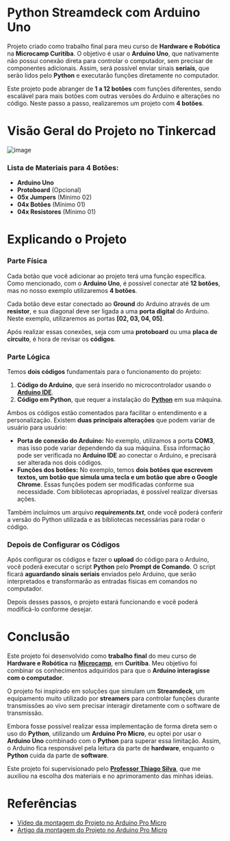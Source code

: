 # Python Streamdeck com Arduino Uno

Projeto criado como trabalho final para meu curso de **Hardware e Robótica** na **Microcamp Curitiba**. O objetivo é usar o **Arduino Uno**, que nativamente não possui conexão direta para controlar o computador, sem precisar de componentes adicionais. Assim, será possível enviar sinais **seriais**, que serão lidos pelo **Python** e executarão funções diretamente no computador.

Este projeto pode abranger de **1 a 12 botões** com funções diferentes, sendo escalável para mais botões com outras versões do Arduino e alterações no código. Neste passo a passo, realizaremos um projeto com **4 botões**.

# Visão Geral do Projeto no Tinkercad

![image](https://github.com/user-attachments/assets/5d96b616-478c-4cc8-b8df-783b216566f5)

### Lista de Materiais para 4 Botões:
- **Arduino Uno**
- **Protoboard** (Opcional)
- **05x Jumpers** (Mínimo 02)
- **04x Botões** (Mínimo 01)
- **04x Resistores** (Mínimo 01)

# Explicando o Projeto

### Parte Física

Cada botão que você adicionar ao projeto terá uma função específica. Como mencionado, com o **Arduino Uno**, é possível conectar até **12 botões**, mas no nosso exemplo utilizaremos **4 botões**.

Cada botão deve estar conectado ao **Ground** do Arduino através de um **resistor**, e sua diagonal deve ser ligada a uma **porta digital** do Arduino. Neste exemplo, utilizaremos as portas **[02, 03, 04, 05]**.

Após realizar essas conexões, seja com uma **protoboard** ou uma **placa de circuito**, é hora de revisar os **códigos**.

### Parte Lógica

Temos **dois códigos** fundamentais para o funcionamento do projeto:

1. **Código do Arduino**, que será inserido no microcontrolador usando o **[Arduino IDE](https://www.arduino.cc/en/software)**.
2. **Código em Python**, que requer a instalação do **[Python](https://www.python.org/downloads/)** em sua máquina.

Ambos os códigos estão comentados para facilitar o entendimento e a personalização. Existem **duas principais alterações** que podem variar de usuário para usuário:

- **Porta de conexão do Arduino:** No exemplo, utilizamos a porta **COM3**, mas isso pode variar dependendo da sua máquina. Essa informação pode ser verificada no **Arduino IDE** ao conectar o Arduino, e precisará ser alterada nos dois códigos.
- **Funções dos botões:** No exemplo, temos **dois botões que escrevem textos, um botão que simula uma tecla e um botão que abre o Google Chrome**. Essas funções podem ser modificadas conforme sua necessidade. Com bibliotecas apropriadas, é possível realizar diversas ações.

Também incluímos um arquivo ***requirements.txt***, onde você poderá conferir a versão do Python utilizada e as bibliotecas necessárias para rodar o código.

### Depois de Configurar os Códigos

Após configurar os códigos e fazer o **upload** do código para o Arduino, você poderá executar o script **Python** pelo **Prompt de Comando**. O script ficará **aguardando sinais seriais** enviados pelo Arduino, que serão interpretados e transformarão as entradas físicas em comandos no computador.

Depois desses passos, o projeto estará funcionando e você poderá modificá-lo conforme desejar.

# Conclusão
Este projeto foi desenvolvido como **trabalho final** do meu curso de **Hardware e Robótica** na **[Microcamp](https://www.instagram.com/microcampcuritiba/)**, em **Curitiba**. Meu objetivo foi combinar os conhecimentos adquiridos para que o **Arduino interagisse com o computador**.

O projeto foi inspirado em soluções que simulam um **Streamdeck**, um equipamento muito utilizado por **streamers** para controlar funções durante transmissões ao vivo sem precisar interagir diretamente com o software de transmissão.

Embora fosse possível realizar essa implementação de forma direta sem o uso do **Python**, utilizando um **Arduino Pro Micro**, eu optei por usar o **Arduino Uno** combinado com o **Python** para superar essa limitação. Assim, o Arduino fica responsável pela leitura da parte de **hardware**, enquanto o **Python** cuida da parte de **software**.

Este projeto foi supervisionado pelo **[Professor Thiago Silva](https://www.instagram.com/crownologia/)**, que me auxiliou na escolha dos materiais e no aprimoramento das minhas ideias.


# Referências

+ [Vídeo da montagem do Projeto no Arduino Pro Micro](https://www.youtube.com/watch?v=35-X5dkaBSg&themeRefresh=1)
+ [Artigo da montagem do Projeto no Arduino Pro Micro](https://www.partsnotincluded.com/diy-stream-deck-mini-macro-keyboard/)

